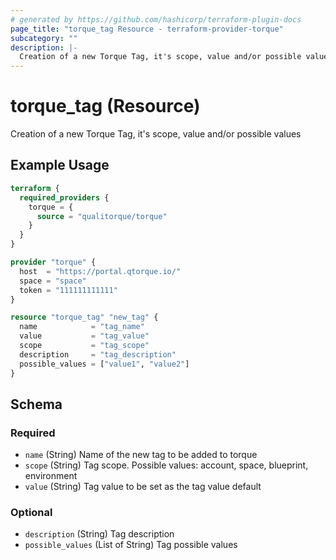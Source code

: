 ```yaml
---
# generated by https://github.com/hashicorp/terraform-plugin-docs
page_title: "torque_tag Resource - terraform-provider-torque"
subcategory: ""
description: |-
  Creation of a new Torque Tag, it's scope, value and/or possible values
---
```


# torque_tag (Resource)

Creation of a new Torque Tag, it's scope, value and/or possible values

## Example Usage

```terraform
terraform {
  required_providers {
    torque = {
      source = "qualitorque/torque"
    }
  }
}

provider "torque" {
  host  = "https://portal.qtorque.io/"
  space = "space"
  token = "111111111111"
}

resource "torque_tag" "new_tag" {
  name            = "tag_name"
  value           = "tag_value"
  scope           = "tag_scope"
  description     = "tag_description"
  possible_values = ["value1", "value2"]
}
```

<!-- schema generated by tfplugindocs -->
## Schema

### Required

- `name` (String) Name of the new tag to be added to torque
- `scope` (String) Tag scope. Possible values: account, space, blueprint, environment
- `value` (String) Tag value to be set as the tag value default

### Optional

- `description` (String) Tag description
- `possible_values` (List of String) Tag possible values
